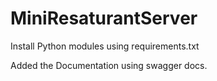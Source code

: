 # MiniResaturantServer



Install Python modules using requirements.txt


Added the Documentation using swagger docs.

